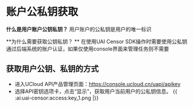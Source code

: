 

#  账户公私钥获取

**什么是用户账户公钥私钥？**
用户账户的公私钥是用户的唯一标识

**为什么需要获取公钥私钥？ **
在使用UAI Censor SDK操作时需要使用公私钥通过后端系统的账户认证，如果仅使用console界面来管理任务则不需要

## 获取用户公钥、私钥的方式

  * 进入UCloud API产品管理页面：https://console.ucloud.cn/uapi/apikey
  * 选择API密钥选项卡，点击“显示”，获取用户当前用户的公私钥信息。
	{{ :ai:uai-censor:access:key_1.png |}}

